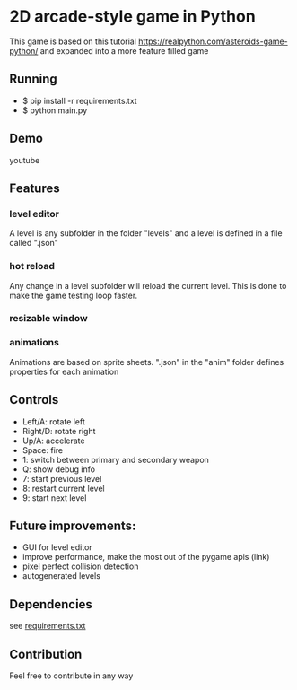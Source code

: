 

# 2D arcade-style game in Python

This game is based on this tutorial https://realpython.com/asteroids-game-python/ 
and expanded into a more feature filled game 

## Running

* $ pip install -r requirements.txt
* $ python main.py

## Demo
youtube

## Features

### level editor
A level is any subfolder in the folder "levels" and a level is defined in a file called ".json"
### hot reload
Any change in a level subfolder will reload the current level. 
This is done to make the game testing loop faster.

### resizable window
### animations
Animations are based on sprite sheets. ".json" in the "anim" folder
defines properties for each animation


## Controls

* Left/A: rotate left  
* Right/D: rotate right  
* Up/A: accelerate  
* Space: fire   
* 1: switch between primary and secondary weapon
* Q: show debug info
* 7: start previous level
* 8: restart current level
* 9: start next level

## Future improvements:
* GUI for level editor
* improve performance, make the most out of the pygame apis (link)
* pixel perfect collision detection
* autogenerated levels


## Dependencies	
see [requirements.txt](requirements.txt)

## Contribution

Feel free to contribute in any way